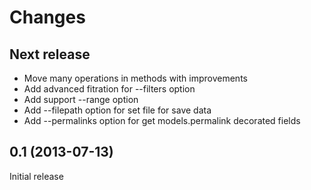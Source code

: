 Changes
=======

Next release
------------

* Move many operations in methods with improvements
* Add advanced fitration for --filters option
* Add support --range option
* Add --filepath option for set file for save data
* Add --permalinks option for get models.permalink decorated fields

0.1 (2013-07-13)
----------------

Initial release
